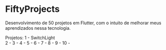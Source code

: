 # FiftyProjects
Desenvolvimento de 50 projetos em Flutter, com o intuito de melhorar meus aprendizados nessa tecnologia.

Projetos:
1 - SwitchLight
<br>
2 -
3 -
4 -
5 -
6 -
7 -
8 -
9 -
10 -
